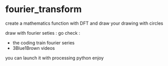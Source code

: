# fourier_transform
create a mathematics function with DFT and draw your drawing with circles 

draw with fourier seties : 
go check :
- the coding train fourier series
- 3Blue1Brown videos 

you can launch it with processing python
enjoy 
